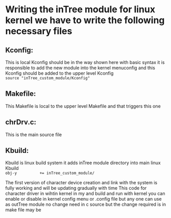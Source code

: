 # Writing the inTree module for linux kernel we have to write the following necessary files   

## Kconfig:  
This is local Kconfig should be in the way shown here with basic syntax it is responsible to add the new module into the kernel menuconfig and this Kconfig should be added to the upper level Kconfig  
`source "inTree_custom_module/Kconfig"`

## Makefile:  
This Makefile is local to the upper level Makefile and that triggers this one  

## chrDrv.c:  
This is the main source file  

## Kbuild:  
Kbuild is linux build system it adds inTree module directory into main linux Kbuild   
`obj-y			+= inTree_custom_module/`

The first version of character device creation and link with the system is fully working and will be updating gradually with time
This code for character driver in wihtin kernel in my and build and run with kernel you can enable or disable in kernel config menu or .config file but any one can use as outTree module no change need in c source but the change required is in make file may be

